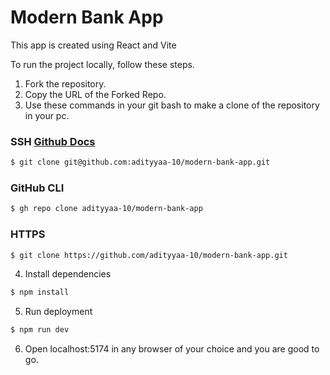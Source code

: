 # Modern Bank App

This app is created using React and Vite

To run the project locally, follow these steps.

1. Fork the repository.
2. Copy the URL of the Forked Repo.
3. Use these commands in your git bash to make a clone of the repository in your pc.

### SSH  [Github Docs](https://docs.github.com/en/authentication/connecting-to-github-with-ssh)

```bash
$ git clone git@github.com:adityyaa-10/modern-bank-app.git
```


### GitHub CLI

```bash
$ gh repo clone adityyaa-10/modern-bank-app
```

### HTTPS

```bash
$ git clone https://github.com/adityyaa-10/modern-bank-app.git
```

4. Install dependencies 

```bash 
$ npm install
```

5. Run deployment 
```bash 
$ npm run dev
```

6. Open localhost:5174 in any browser of your choice and you are good to go.
